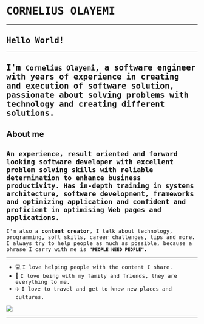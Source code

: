 # <samp>CORNELIUS OLAYEMI</samp>
---
## <samp>Hello World!</samp>
---
<samp>I'm ```Cornelius Olayemi```, a software engineer with years of experience in creating and execution of software solution,  passionate about solving problems with technology and creating different solutions.
---
## About me
```An experience, result oriented and forward looking software developer with excellent problem solving skills with reliable determination to enhance business productivity. Has in-depth training in systems architecture, software development, frameworks and optimizing application and confident and proficient in optimising Web pages and applications.```
---
<samp>I'm also a __content creator__, I talk about technology, programming, soft skills, career challenges, tips and more. I always try to help people as much as possible, because a phrase I carry with me is __```"PEOPLE NEED PEOPLE"```.__</samp>
 
---
- 💻&nbsp;<samp>I love helping people with the content I share.</samp>
- 🏡&nbsp;<samp>I love being with my family and friends, they are everything to me.</samp>
- ✈️&nbsp;<samp>I love to travel and get to know new places and cultures.</samp>
<img src="https://images.unsplash.com/photo-1610563166150-b34df4f3bcd6?ixlib=rb-4.0.3&ixid=MnwxMjA3fDB8MHxzZWFyY2h8Mnx8c29mdHdhcmUlMjBkZXZlbG9wbWVudHxlbnwwfHwwfHw%3D&auto=format&fit=crop&w=500&q=60">

---

